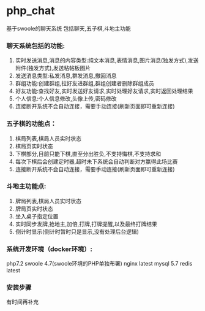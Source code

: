 # php_chat
基于swoole的聊天系统 包括聊天,五子棋,斗地主功能

### 聊天系统包括的功能:
1. 实时发送消息,消息的内容类型:纯文本消息,表情消息,图片消息(独发方式),发送附件(独发方式),发送粘帖板图片
2. 发送消息类型:私发消息,群发消息,撤回消息
3. 群组功能:创建群组,拉好友进群组,群组创建者删除群组成员
4. 好友功能:查找好友,实时发送好友请求,实时处理好友请求,实时返回处理结果
5. 个人信息:个人信息修改,头像上传,密码修改
6. 连接断开系统不会自动连接，需要手动连接(刷新页面即可重新连接)

### 五子棋的功能点：
1. 棋局列表,棋局人员实时状态
2. 棋局页实时状态
3. 下棋部分,目前只能下棋,直至分出胜负,不支持悔棋,不支持求和
4. 每次下棋后会创建定时器,超时未下系统会自动判断对方赢得此场比赛
5. 连接断开系统不会自动连接，需要手动连接(刷新页面即可重新连接)

### 斗地主功能点:
1. 牌局列表,棋局人员实时状态
2. 牌局页实时状态
3. 坐入桌子指定位置
4. 实时同步发牌,抢地主,加倍,打牌,打牌提醒,以及最终打牌结果
5. 倒计时显示(倒计时暂时只是显示,没有处理后台逻辑)

### 系统开发环境（docker环境）:
 php7.2
 swoole 4.7(swoole环境的PHP单独布署)
 nginx latest
 mysql 5.7
 redis latest

### 安装步骤
有时间再补充

